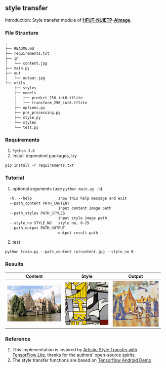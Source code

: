 ## style transfer

Introduction: Style transfer module of **[HFUT-NUIETP](https://github.com/HFUT-NUIETP)-[AImage](https://github.com/HFUT-NUIETP/AImage-app)**.

### File Structure

```
.
├── README.md
├── requirements.txt
├── in
│   └── content.jpg
├── main.py
├── out
│   └── output.jpg
└── utils
    ├── styles
    ├── models
    │   ├── predict_256_int8.tflite
    │   └── transform_256_int8.tflite
    ├── options.py
    ├── pre_processing.py
    ├── style.py
    └── styles
    └── test.py
```

### Requirements

1) ```Python 3.6```
2) Install dependent packages, try
```
pip install -r requirements.txt
```

### Tutorial

1) optional arguments (use ```python main.py -h```):

```
  -h, --help            show this help message and exit
  --path_content PATH_CONTENT
                        input content image path
  --path_styles PATH_STYLES
                        input style image path
  --style_no STYLE_NO   style no, 0-25
  --path_output PATH_OUTPUT
                        output result path
```

2) test

```
python train.py --path_content in/content.jpg --style_no 0
```

### Results

|  Content | Style  |  Output  |
|  ----  | ----  |  ----  |
| <img src="in/content.jpg" style="zoom:33%;" /> | <img src="utils/styles/style1.jpg" style="zoom:55%;" /> | <img src="out/output.jpg" style="zoom:75%;" /> |

### Reference

1) This implementation is inspired by [Artistic Style Transfer with TensorFlow Lite](https://colab.research.google.com/github/tensorflow/tensorflow/blob/master/tensorflow/lite/g3doc/models/style_transfer/overview.ipynb?hl=zh-cn), thanks for the authors' open-source spirits.
2) The style transfer functions are based on [Tensorflow Android Demo](https://www.tensorflow.org/lite/examples?hl=zh-cn)